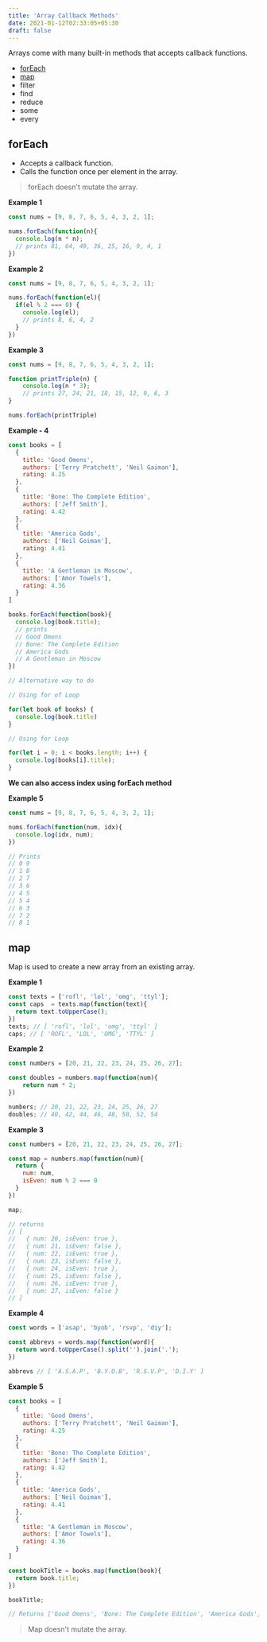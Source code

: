 ```yaml
---
title: 'Array Callback Methods'
date: 2021-01-12T02:33:05+05:30
draft: false
---
```


Arrays come with many built-in methods that accepts callback functions.

* [forEach](#foreach)
* [map](#map)
* filter
* find
* reduce
* some
* every 

## forEach

* Accepts a callback function.
* Calls the function once per element in the array.

> forEach doesn't mutate the array.

**Example 1**

```javascript
const nums = [9, 8, 7, 6, 5, 4, 3, 2, 1];

nums.forEach(function(n){
  console.log(n * n);
  // prints 81, 64, 49, 36, 25, 16, 9, 4, 1
})
```

**Example 2**

```javascript
const nums = [9, 8, 7, 6, 5, 4, 3, 2, 1];

nums.forEach(function(el){
  if(el % 2 === 0) {
    console.log(el);
    // prints 8, 6, 4, 2
  }
})
```

**Example 3**

```javascript
const nums = [9, 8, 7, 6, 5, 4, 3, 2, 1];

function printTriple(n) {
	console.log(n * 3);
	// prints 27, 24, 21, 18, 15, 12, 9, 6, 3
}

nums.forEach(printTriple)
```

**Example - 4**

```javascript
const books = [
  {
    title: 'Good Omens',
    authors: ['Terry Pratchett', 'Neil Gaiman'],
    rating: 4.25
  },
  {
    title: 'Bone: The Complete Edition',
    authors: ['Jeff Smith'],
    rating: 4.42
  },
  {
    title: 'America Gods',
    authors: ['Neil Goiman'],
    rating: 4.41
  },
  {
    title: 'A Gentleman in Moscow',
    authors: ['Amor Towels'],
    rating: 4.36
  }
]

books.forEach(function(book){
  console.log(book.title);
  // prints 
  // Good Omens
  // Bone: The Complete Edition
  // America Gods
  // A Gentleman in Moscow
})

// Alternative way to do

// Using for of Loop

for(let book of books) {
  console.log(book.title)
}

// Using for Loop

for(let i = 0; i < books.length; i++) {
  console.log(books[i].title);
}

```

**We can also access index using forEach method**

**Example 5**

```javascript
const nums = [9, 8, 7, 6, 5, 4, 3, 2, 1];

nums.forEach(function(num, idx){
  console.log(idx, num);
})

// Prints
// 0 9
// 1 8
// 2 7
// 3 6
// 4 5
// 5 4
// 6 3
// 7 2
// 8 1
```

## map

Map is used to create a new array from an existing array.

**Example 1**

```javascript
const texts = ['rofl', 'lol', 'omg', 'ttyl'];
const caps  = texts.map(function(text){
  return text.toUpperCase();
})
texts; // [ 'rofl', 'lol', 'omg', 'ttyl' ]
caps; // [ 'ROFL', 'LOL', 'OMG', 'TTYL' ]
```

**Example 2**

```javascript
const numbers = [20, 21, 22, 23, 24, 25, 26, 27];

const doubles = numbers.map(function(num){
	return num * 2;
})

numbers; // 20, 21, 22, 23, 24, 25, 26, 27
doubles; // 40, 42, 44, 46, 48, 50, 52, 54
```
**Example 3**

```javascript
const numbers = [20, 21, 22, 23, 24, 25, 26, 27];

const map = numbers.map(function(num){
  return {
    num: num,
    isEven: num % 2 === 0
  }
})

map;

// returns
// [
//   { num: 20, isEven: true },
//   { num: 21, isEven: false },
//   { num: 22, isEven: true },
//   { num: 23, isEven: false },
//   { num: 24, isEven: true },
//   { num: 25, isEven: false },
//   { num: 26, isEven: true },
//   { num: 27, isEven: false }
// ]
```

**Example 4**

```javascript
const words = ['asap', 'byob', 'rsvp', 'diy'];

const abbrevs = words.map(function(word){
  return word.toUpperCase().split('').join('.');
})

abbrevs // [ 'A.S.A.P', 'B.Y.O.B', 'R.S.V.P', 'D.I.Y' ]
```

**Example 5**

```javascript
const books = [
  {
    title: 'Good Omens',
    authors: ['Terry Pratchett', 'Neil Gaiman'],
    rating: 4.25
  },
  {
    title: 'Bone: The Complete Edition',
    authors: ['Jeff Smith'],
    rating: 4.42
  },
  {
    title: 'America Gods',
    authors: ['Neil Goiman'],
    rating: 4.41
  },
  {
    title: 'A Gentleman in Moscow',
    authors: ['Amor Towels'],
    rating: 4.36
  }
]

const bookTitle = books.map(function(book){
  return book.title;
})

bookTitle;

// Returns ['Good Omens', 'Bone: The Complete Edition', 'America Gods', 'A Gentleman in Moscow']
```

> Map doesn't mutate the array.